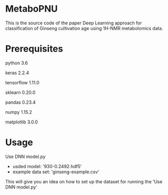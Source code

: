 # MetaboPNU
This is the source code of the paper Deep Learning approach for classification of Ginseng cultivation age using 1H-NMR metabolomics data.

# Prerequisites
python 3.6

keras 2.2.4

tensorflow 1.11.0

sklearn 0.20.0

pandas 0.23.4

numpy 1.15.2

matplotlib 3.0.0

# Usage
Use DNN model.py 
- usded model: '930-0.2492.hdf5'
- example data set: 'ginseng-example.csv'

This will give you an idea on how to set up the dataset for running the 'Use DNN model.py' 
